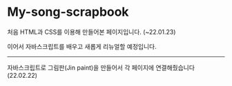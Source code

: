# My-song-scrapbook


처음 HTML과 CSS를 이용해 만들어본 페이지입니다. (~22.01.23)

이어서 자바스크립트를 배우고 새롭게 리뉴얼할 예정입니다.


---

자바스크립트로 그림판(Jin paint)을 만들어서 각 페이지에 연결해줬습니다 (22.02.22)
